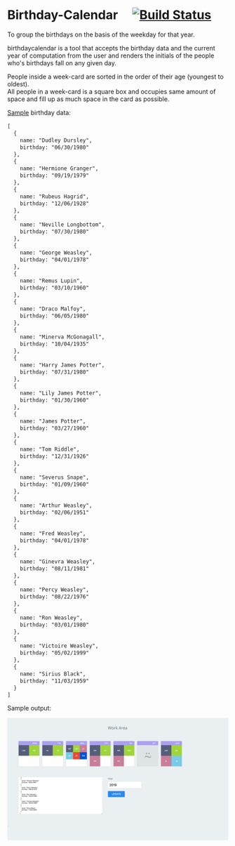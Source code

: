 # Birthday-Calendar &nbsp;&nbsp;&nbsp; [![Build Status](https://travis-ci.org/girdhariag/birthdaycalendar.svg?branch=master)](https://travis-ci.org/girdhariag/birthdaycalendar)
To group the birthdays on the basis of the weekday for that year.

birthdaycalendar is a tool that accepts the birthday data and the current year of computation from the user and renders the initials of the people who's birthdays fall on any given day.

People inside a week-card are sorted in the order of their age (youngest to oldest).  
All people in a week-card is a square box and occupies same amount of space and fill up as much space in the card as possible.


[Sample](./sample/sample-input.txt) birthday data:
```
[
  {
    name: "Dudley Dursley",
    birthday: "06/30/1980"
  },
  {
    name: "Hermione Granger",
    birthday: "09/19/1979"
  },
  {
    name: "Rubeus Hagrid",
    birthday: "12/06/1928"
  },
  {
    name: "Neville Longbottom",
    birthday: "07/30/1980"
  },
  {
    name: "George Weasley",
    birthday: "04/01/1978"
  },
  {
    name: "Remus Lupin",
    birthday: "03/10/1960"
  },
  {
    name: "Draco Malfoy",
    birthday: "06/05/1980"
  },
  {
    name: "Minerva McGonagall",
    birthday: "10/04/1935"
  },
  {
    name: "Harry James Potter",
    birthday: "07/31/1980"
  },
  {
    name: "Lily James Potter",
    birthday: "01/30/1960"
  },
  {
    name: "James Potter",
    birthday: "03/27/1960"
  },
  {
    name: "Tom Riddle",
    birthday: "12/31/1926"
  },
  {
    name: "Severus Snape",
    birthday: "01/09/1960"
  },
  {
    name: "Arthur Weasley",
    birthday: "02/06/1951"
  },
  {
    name: "Fred Weasley",
    birthday: "04/01/1978"
  },
  {
    name: "Ginevra Weasley",
    birthday: "08/11/1981"
  },
  {
    name: "Percy Weasley",
    birthday: "08/22/1976"
  },
  {
    name: "Ron Weasley",
    birthday: "03/01/1980"
  },
  {
    name: "Victoire Weasley",
    birthday: "05/02/1999"
  },
  {
    name: "Sirius Black",
    birthday: "11/03/1959"
  }
]
```

Sample output:

![Sample uutput image](./sample/sample-output.png)
